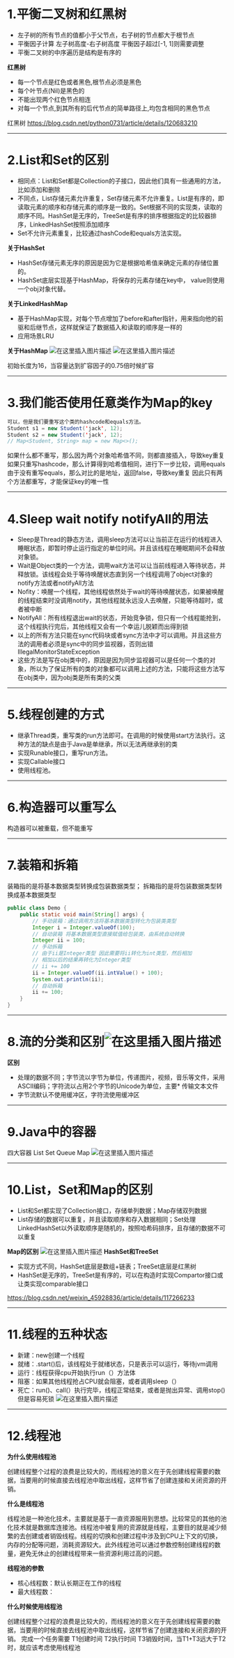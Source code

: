 # 1.平衡二叉树和红黑树
* 左子树的所有节点的值都小于父节点，右子树的节点都大于根节点
* 平衡因子计算 左子树高度-右子树高度 平衡因子超过[-1, 1]则需要调整
* 平衡二叉树的中序遍历是结构是有序的

**红黑树**

* 每一个节点是红色或者黑色,根节点必须是黑色
* 每个叶节点(Nil)是黑色的
* 不能出现两个红色节点相连
* 对每一个节点,到其所有的后代节点的简单路径上,均包含相同的黑色节点

红黑树
https://blog.csdn.net/python0731/article/details/120683210

--------------------------------------------------------------------------------
# 2.List和Set的区别
* 相同点：List和Set都是Collection的子接口，因此他们具有一些通用的方法，比如添加和删除
* 不同点，List存储元素允许重复，Set存储元素不允许重复。List是有序的，即读取元素的顺序和存储元素的顺序是一致的。Set根据不同的实现类，读取的顺序不同。HashSet是无序的，TreeSet是有序的排序根据指定的比较器排序，LinkedHashSet按照添加顺序
* Set不允许元素重复，比较通过hashCode和equals方法实现。

**关于HashSet**

* HashSet存储元素无序的原因是因为它是根据哈希值来确定元素的存储位置的。
* HashSet底层实现基于HashMap，将保存的元素存储在key中， value则使用一个obj对象代替。

**关于LinkedHashMap**

* 基于HashMap实现，对每个节点增加了before和after指针，用来指向他的前驱和后继节点，这样就保证了数据插入和读取的顺序是一样的
* 应用场景LRU

**关于HashMap**
![在这里插入图片描述](https://img-blog.csdnimg.cn/c0c04043e4ed4cbb80c7a399db758505.png)
![在这里插入图片描述](https://img-blog.csdnimg.cn/af61081936f64e559dd49e9ea72ff18e.png)


初始长度为16，当容量达到扩容因子的0.75倍时候扩容



--------------------------------------------------------------------------------


# 3.我们能否使用任意类作为Map的key

```java
可以，但是我们要重写这个类的hashcode和equals方法。
Student s1 = new Student('jack', 12);
Student s2 = new Student('jack', 12);
// Map<Student, String> map = new Map<>();
```
如果什么都不重写，那么因为两个对象哈希值不同，则都直接插入，导致key重复
如果只重写hashcode，那么计算得到哈希值相同，进行下一步比较，调用equals
由于没有重写equals，那么对比的是地址，返回false，导致key重复
因此只有两个方法都重写，才能保证key的唯一性

--------------------------------------------------------------------------------


# 4.Sleep wait notify notifyAll的用法
* Sleep是Thread的静态方法，调用sleep方法可以让当前正在运行的线程进入睡眠状态，即暂时停止运行指定的单位时间。并且该线程在睡眠期间不会释放对象锁。
* Wait是Object类的一个方法，调用wait方法可以让当前线程进入等待状态，并释放锁。该线程会处于等待唤醒状态直到另一个线程调用了object对象的notify方法或者notifyAll方法
* Nofity：唤醒一个线程，其他线程依然处于wait的等待唤醒状态，如果被唤醒的线程结束时没调用notify，其他线程就永远没人去唤醒，只能等待超时，或者被中断
* NotifyAll：所有线程退出wait的状态，开始竞争锁，但只有一个线程能抢到，这个线程执行完后，其他线程又会有一个幸运儿脱颖而出得到锁
* 以上的所有方法只能在sync代码块或者sync方法中才可以调用。并且这些方法的调用者必须是sync中的同步监视器，否则出错IllegalMonitorStateException
* 这些方法是写在obj类中的，原因是因为同步监视器可以是任何一个类的对象，所以为了保证所有的类的对象都可以调用上述的方法，只能将这些方法写在obj类中，因为obj类是所有类的父类
--------------------------------------------------------------------------------
# 5.线程创建的方式
* 继承Thread类，重写类的run方法即可。在调用的时候使用start方法执行。这种方法的缺点是由于Java是单继承，所以无法再继承别的类
* 实现Runable接口，重写run方法。
* 实现Callable接口
* 使用线程池。
--------------------------------------------------------------------------------

# 6.构造器可以重写么
构造器可以被重载，但不能重写

--------------------------------------------------------------------------------

# 7.装箱和拆箱
装箱指的是将基本数据类型转换成包装数据类型；
拆箱指的是将包装数据类型转换成基本数据类型

```java
public class Demo {
    public static void main(String[] args) {
        // 手动装箱：通过调用方法将基本数据类型转化为包装类类型
        Integer i = Integer.valueOf(100);
        // 自动装箱 将基本数据类型直接赋值给包装类，由系统自动转换
        Integer ii = 100;
        // 手动拆箱
        // 由于ii是Integer类型 因此需要将ii转化为int类型，然后相加
        // 相加以后的结果再转化为Integer类型
        // ii += 100
        ii = Integer.valueOf(ii.intValue() + 100);
        System.out.println(ii);
        // 自动拆箱
        ii += 100;
    }
}
```

--------------------------------------------------------------------------------

# 8.流的分类和区别![在这里插入图片描述](https://img-blog.csdnimg.cn/d2f97af831a740bbb4cd9edfefdaf17f.png)


**区别**
* 处理的数据不同；字节流以字节为单位，传递图片，视频，音乐等文件，采用ASCII编码；字符流以占用2个字节的Unicode为单位，主要* 传输文本文件
* 字节流默认不使用缓冲区，字符流使用缓冲区

---

# 9.Java中的容器
四大容器 List Set Queue Map
![在这里插入图片描述](https://img-blog.csdnimg.cn/d587ba9b40ec4d8fb8e3b7bceaac6805.png)

--------------------------------------------------------------------------------
# 10.List，Set和Map的区别
* List和Set都实现了Collection接口，存储单列数据；Map存储双列数据
* List存储的数据可以重复，并且读取顺序和存入数据相同；Set处理LinkedHashSet以外读取顺序是随机的，按照哈希码排序，且存储的数据不可以重复

**Map的区别**
![在这里插入图片描述](https://img-blog.csdnimg.cn/720f31ac9f1647d58851b1795d952bca.png)
**HashSet和TreeSet**

* 实现方式不同，HashSet底层是数组+链表；TreeSet底层是红黑树
* HashSet是无序的，TreeSet是有序的，可以在构造时实现Compartor接口或让类实现comparable接口

https://blog.csdn.net/weixin_45928836/article/details/117266233

--------------------------------------------------------------------------------


# 11.线程的五种状态

* 新建：new创建一个线程
* 就绪：.start()后，该线程处于就绪状态，只是表示可以运行，等待jvm调用
* 运行：线程获得cpu开始执行run（）方法体
* 阻塞：如果其他线程抢占CPU就会阻塞，或者调用sleep（）
* 死亡：run()、call(）执行完毕，线程正常结束，或者是抛出异常、调用stop()但是容易死锁
![在这里插入图片描述](https://img-blog.csdnimg.cn/d8ca6453f8c74551a3f2182dd42ee4b5.png)

--------------------------------------------------------------------------------
# 12.线程池
**为什么使用线程池**

创建线程整个过程的浪费是比较大的，而线程池的意义在于先创建线程需要的数据，当要用的时候直接去线程池中取出线程，这样节省了创建连接和关闭资源的开销。

**什么是线程池**

线程池是一种池化技术，主要就是基于一直资源服用到思想。比较常见的其他的池化技术就是数据库连接池。线程池中被复用的资源就是线程，主要目的就是减少频繁的去创建或者销毁线程。线程的切换和创建过程中涉及到CPU上下文的切换，内存的分配等问题，消耗资源较大。此外线程池可以通过参数控制创建线程的数量，避免无休止的创建线程带来一些资源利用过高的问题。

**线程池的参数**

* 核心线程数：默认长期正在工作的线程
* 最大线程数：

**什么时候使用线程池**

创建线程整个过程的浪费是比较大的，而线程池的意义在于先创建线程需要的数据，当要用的时候直接去线程池中取出线程，这样节省了创建连接和关闭资源的开销。
完成一个任务需要 T1创建时间 T2执行时间 T3销毁时间，当T1+T3远大于T2时，就应该考虑使用线程池